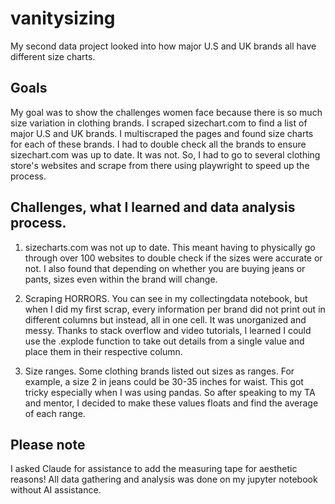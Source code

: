 # vanitysizing
My second data project looked into how major U.S and UK brands all have different size charts. 

## Goals
My goal was to show the challenges women face because there is so much size variation in clothing brands. I scraped sizechart.com to find a list of major U.S and UK brands. I multiscraped the pages and found size charts for each of these brands. I had to double check all the brands to ensure sizechart.com was up to date. It was not. So, I had to go to several clothing store's websites and scrape from there using playwright to speed up the process. 

## Challenges, what I learned and data analysis process. 
 1. sizecharts.com was not up to date. This meant having to physically go through over 100 websites to double check if the sizes were accurate or not. I also found that depending on whether you are buying jeans or pants, sizes even within the brand will change. 

 2. Scraping HORRORS. You can see in my collectingdata notebook, but when I did my first scrap, every information per brand did not print out in different columns but instead, all in one cell. It was unorganized and messy. Thanks to stack overflow and video tutorials, I learned I could use the .explode function to take out details from a single value and place them in their respective column. 

 3. Size ranges. Some clothing brands listed out sizes as ranges. For example, a size 2 in jeans could be 30-35 inches for waist. This got tricky especially when I was using pandas. So after speaking to my TA and mentor, I decided to make these values floats and find the average of each range. 

## Please note

I asked Claude for assistance to add the measuring tape for aesthetic reasons! All data gathering and analysis was done on my jupyter notebook without AI assistance. 
